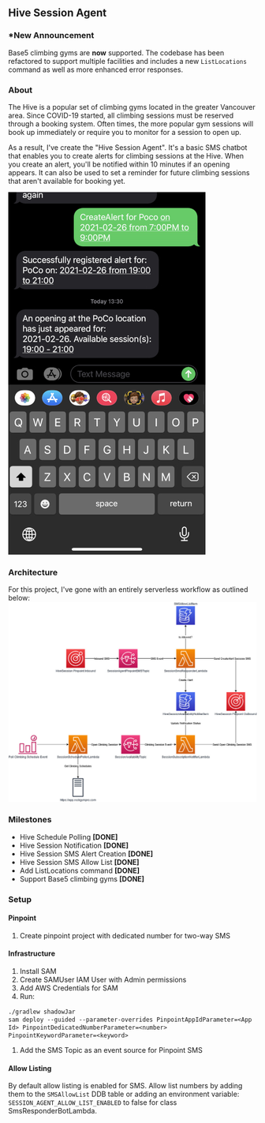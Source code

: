 ## Hive Session Agent
### *New Announcement
Base5 climbing gyms are **now** supported. The codebase has been refactored to support multiple facilities and includes a new `ListLocations` command as well as more enhanced error responses.

### About
The Hive is a popular set of climbing gyms located in the greater Vancouver area. Since COVID-19 started, all climbing sessions must be reserved through a booking system. Often times, the more popular gym sessions will book up immediately or require you to monitor for a session to open up.

As a result, I've create the "Hive Session Agent". It's a basic SMS chatbot that enables you to create alerts for climbing sessions at the Hive. When you create an alert, you'll be notified within 10 minutes if an opening appears. It can also be used to set a reminder for future climbing sessions that aren't available for booking yet.

![snapshot](assets/sms-demo.jpeg)

### Architecture
For this project, I've gone with an entirely serverless workflow as outlined below:
![snapshot](assets/HiveSessionAgent.jpg)

### Milestones
- Hive Schedule Polling **[DONE]**
- Hive Session Notification **[DONE]**
- Hive Session SMS Alert Creation **[DONE]**
- Hive Session SMS Allow List **[DONE]**
- Add ListLocations command **[DONE]**
- Support Base5 climbing gyms **[DONE]**


### Setup
#### Pinpoint
1. Create pinpoint project with dedicated number for two-way SMS

#### Infrastructure
1. Install SAM
1. Create SAMUser IAM User with Admin permissions
1. Add AWS Credentials for SAM
1. Run:
```
./gradlew shadowJar
sam deploy --guided --parameter-overrides PinpointAppIdParameter=<App Id> PinpointDedicatedNumberParameter=<number> PinpointKeywordParameter=<keyword>
```
1. Add the SMS Topic as an event source for Pinpoint SMS

#### Allow Listing
By default allow listing is enabled for SMS. Allow list numbers by adding them to the `SMSAllowList` DDB table or adding an environment variable: `SESSION_AGENT_ALLOW_LIST_ENABLED` to false for class SmsResponderBotLambda.